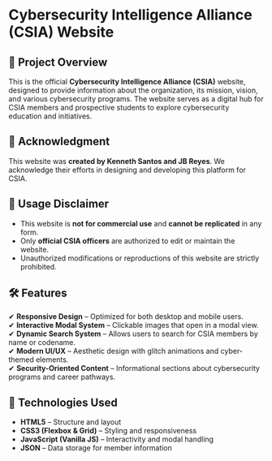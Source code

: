 # Cybersecurity Intelligence Alliance (CSIA) Website  

## 📌 Project Overview  
This is the official **Cybersecurity Intelligence Alliance (CSIA)** website, designed to provide information about the organization, its mission, vision, and various cybersecurity programs. The website serves as a digital hub for CSIA members and prospective students to explore cybersecurity education and initiatives.  

## 📢 Acknowledgment  
This website was **created by Kenneth Santos and JB Reyes**. We acknowledge their efforts in designing and developing this platform for CSIA.  

## 🚫 Usage Disclaimer  
- This website is **not for commercial use** and **cannot be replicated** in any form.  
- Only **official CSIA officers** are authorized to edit or maintain the website.  
- Unauthorized modifications or reproductions of this website are strictly prohibited.  

## 🛠 Features  
✔ **Responsive Design** – Optimized for both desktop and mobile users.  
✔ **Interactive Modal System** – Clickable images that open in a modal view.  
✔ **Dynamic Search System** – Allows users to search for CSIA members by name or codename.  
✔ **Modern UI/UX** – Aesthetic design with glitch animations and cyber-themed elements.  
✔ **Security-Oriented Content** – Informational sections about cybersecurity programs and career pathways.  

## 🔧 Technologies Used  
- **HTML5** – Structure and layout  
- **CSS3 (Flexbox & Grid)** – Styling and responsiveness  
- **JavaScript (Vanilla JS)** – Interactivity and modal handling  
- **JSON** – Data storage for member information  

